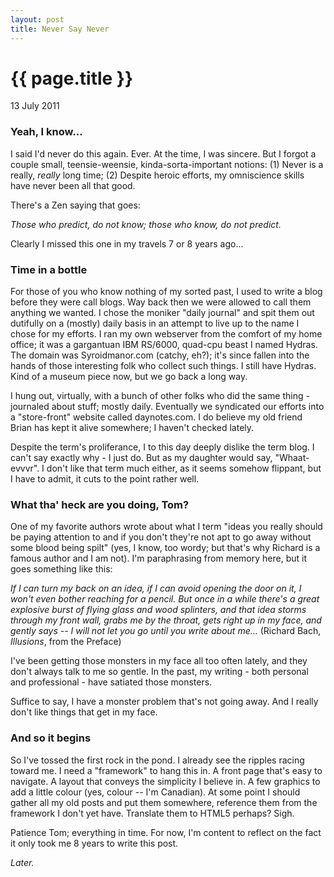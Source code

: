 ```yaml
---
layout: post
title: Never Say Never
---
```


# {{ page.title }}

<p class="meta">13 July 2011</p>

### Yeah, I know...

I said I'd never do this again. Ever. At the time, I was sincere. But I forgot a couple small, teensie-weensie, kinda-sorta-important notions: (1) Never is a
really, *really* long time; (2) Despite heroic efforts, my omniscience skills have never been all that good.

There's a Zen saying that goes:

*Those who predict, do not know; those who know, do not predict.*

Clearly I missed this one in my travels 7 or 8 years ago...

### Time in a bottle

For those of you who know nothing of my sorted past, I used to write a blog before they were call blogs. Way back then we were allowed to call them anything we wanted. I chose the moniker "daily journal" and spit them out dutifully on a (mostly) daily basis in an attempt to live up to the name I chose for my efforts. I ran my own webserver from the comfort of my home office; it was a gargantuan IBM RS/6000, quad-cpu beast I named Hydras. The domain was Syroidmanor.com (catchy, eh?); it's since fallen into the hands of those interesting folk who collect such things. I still have Hydras. Kind of a museum piece now, but we go back a long way.

I hung out, virtually, with a bunch of other folks who did the same thing - journaled about stuff; mostly daily. Eventually we syndicated our efforts into a "store-front" website called daynotes.com. I do believe my old friend Brian has kept it alive somewhere; I haven't checked lately.

Despite the term's proliferance, I to this day deeply dislike the term blog. I can't say  exactly why - I just do. But as my daughter would say, "Whaat-evvvr".  I don't like that term much either, as it seems somehow flippant, but I have to admit, it cuts to the point rather well.

### What tha' heck are you doing, Tom?

One of my favorite authors wrote about what I term "ideas you really should be paying attention to and if you don't they're not apt to go away without some blood being spilt" (yes, I know, too wordy; but that's why Richard is a famous author and I am not). I'm paraphrasing from memory here, but it goes something like this:

*If I can turn my back on an idea, if I can avoid opening the door on it, I won't even bother reaching for a pencil. But once in a while there's a great explosive burst of flying glass and wood splinters, and that idea storms through my front wall, grabs me by the throat, gets right up in my face, and gently says -- I will not let you go until you write about me...* (Richard Bach, *Illusions*, from the Preface)

I've been getting those monsters in my face all too often lately, and they don't always talk to me so gentle. In the past, my writing - both personal and professional - have satiated those monsters.

Suffice to say, I have a monster problem that's not going away. And I really don't like things that get in my face.

### And so it begins

So I've tossed the first rock in the pond. I already see the ripples racing toward me. I need a "framework" to hang this in. A front page that's easy to
navigate. A layout that conveys the simplicity I believe in. A few graphics to add a little colour (yes, colour -- I'm Canadian). At some point I should gather all my old posts and put them somewhere, reference them from the framework I don't yet have. Translate them to HTML5 perhaps? Sigh.

Patience Tom; everything in time. For now, I'm content to reflect on the fact it only took me 8 years to write this post.

*Later.*
